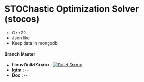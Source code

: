 # STOChastic Optimization Solver (stocos)
- C++20
- Json like
- Keep data in mongodb


#### Branch Master 
- **Linux Build Status** : [![Build Status](https://travis-ci.org/Jxtopher/stocos.svg?branch=master)](https://travis-ci.org/Jxtopher/stocos)
- **lgtm** : --
- **Doc** : --


